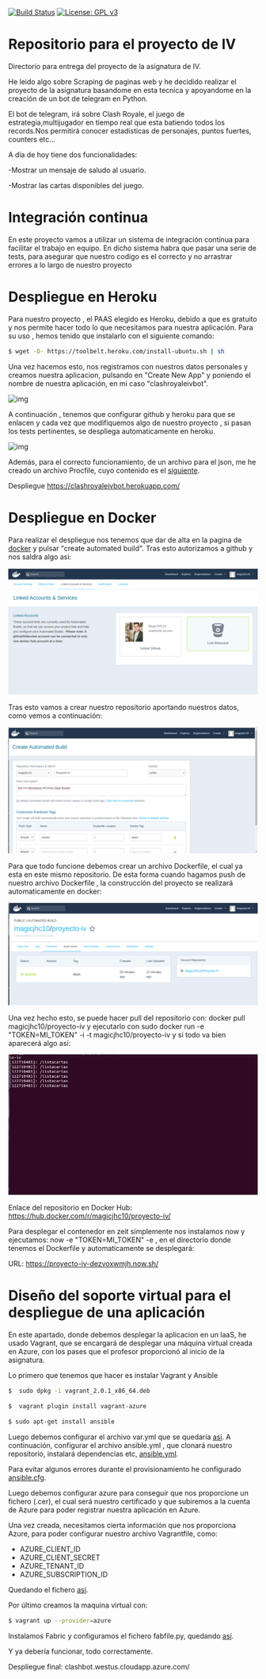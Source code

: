 [![Build Status](https://travis-ci.org/MagicJHC10/Proyecto-IV.svg?branch=master)](https://travis-ci.org/MagicJHC10/Proyecto-IV)
[![License: GPL v3](https://img.shields.io/badge/License-GPL%20v3-blue.svg)](https://www.gnu.org/licenses/gpl-3.0)
# Repositorio para el proyecto de IV

Directorio para entrega del proyecto de la asignatura de IV.

He leido algo sobre Scraping de paginas web y he decidido realizar el proyecto de la asignatura basandome en esta tecnica y apoyandome en la creación de un bot de telegram en Python.

El bot de telegram, irá sobre Clash Royale, el juego de estrategia,multijugador en tiempo real que esta batiendo todos los records.Nos permitirá conocer estadisticas de personajes, puntos fuertes, counters etc...

A día de hoy tiene dos funcionalidades:

-Mostrar un mensaje de saludo al usuario.

-Mostrar las cartas disponibles del juego.
# Integración continua

En este proyecto vamos a utilizar un sistema de integración continua para facilitar el trabajo en equipo. En dicho sistema habra que pasar una serie de tests, para asegurar que nuestro codigo es el correcto y no arrastrar errores a lo largo de nuestro proyecto

# Despliegue en Heroku

Para nuestro proyecto , el PAAS elegido es Heroku, debido a que es gratuito y nos permite hacer todo lo que necesitamos para nuestra aplicación. Para su uso , hemos tenido que instalarlo con el siguiente comando:

```bash
$ wget -O- https://toolbelt.heroku.com/install-ubuntu.sh | sh
```

Una vez hacemos esto, nos registramos con nuestros datos personales y creamos nuestra aplicacion, pulsando en "Create New App" y poniendo el nombre de nuestra aplicación, en mi caso "clashroyaleivbot".

![img](https://github.com/MagicJHC10/Proyecto-IV/blob/master/capturas/1.png)

A continuación , tenemos que configurar github y heroku para que se enlacen y cada vez que modifiquemos algo de nuestro proyecto , si pasan los tests pertinentes, se despliega automaticamente en heroku.

![img](https://github.com/MagicJHC10/Proyecto-IV/blob/master/capturas/2.png)

Además, para el correcto funcionamiento, de un archivo para el json, me he creado un archivo Procfile, cuyo contenido es el [siguiente](https://github.com/MagicJHC10/ProyectoIV/blob/master/Procfile).

Despliegue https://clashroyaleivbot.herokuapp.com/

# Despliegue en Docker
 
Para realizar el despliegue nos tenemos que dar de alta en la pagina de [docker](https://hub.docker.com/) y pulsar "create automated build". Tras esto autorizamos a github y nos saldra algo asi:

![img](https://github.com/MagicJHC10/Proyecto-IV/blob/master/capturas/githubenlazadoadocker.png)

Tras esto vamos a crear nuestro repositorio aportando nuestros datos, como vemos a continuación:

![img](https://github.com/MagicJHC10/Proyecto-IV/blob/master/capturas/creandorepositoriodocker.png)

Para que todo funcione debemos crear un archivo Dockerfile, el cual ya esta en este mismo repositorio. De esta forma cuando hagamos push de nuestro archivo Dockerfile , la construcción del proyecto se realizará automaticamente en docker:

![img](https://github.com/MagicJHC10/Proyecto-IV/blob/master/capturas/traspushdedockerfile.png)

Una vez hecho esto, se puede hacer pull del repositorio con: docker pull magicjhc10/proyecto-iv y ejecutarlo con sudo docker run -e "TOKEN=MI_TOKEN" -i -t magicjhc10/proyecto-iv y si todo va bien aparecerá algo así:

![img](https://github.com/MagicJHC10/Proyecto-IV/blob/master/capturas/rundocker.png)

Enlace del repositorio en Docker Hub: https://hub.docker.com/r/magicjhc10/proyecto-iv/

Para desplegar el contenedor en zeit simplemente nos instalamos now y ejecutamos: now -e "TOKEN=MI_TOKEN" -e , en el directorio donde tenemos el Dockerfile y automaticamente se desplegará:

URL: https://proyecto-iv-dezvoxwmjh.now.sh/

# Diseño del soporte virtual para el despliegue de una aplicación

En este apartado, donde debemos desplegar la aplicacion en un laaS, he usado Vagrant, que se encargará de desplegar una máquina virtual creada en Azure, con los pases que el profesor proporcionó al inicio de la asignatura.

Lo primero que tenemos que hacer es instalar Vagrant y Ansible

```bash
$  sudo dpkg -i vagrant_2.0.1_x86_64.deb 
```

```bash
$  vagrant plugin install vagrant-azure
```

```bash
$ sudo apt-get install ansible

```

Luego debemos configurar el archivo var.yml que se quedaría [así](https://github.com/MagicJHC10/Proyecto-IV/blob/master/var.yml).
A continuación, configurar el archivo ansible.yml , que clonará nuestro repositorio, instalará dependencias etc, [ansible.yml](https://github.com/MagicJHC10/Proyecto-IV/blob/master/ansible.yml).

Para evitar algunos errores durante el provisionamiento he configurado [ansible.cfg](https://github.com/MagicJHC10/Proyecto-IV/blob/master/ansible.cfg).

Luego debemos configurar azure para conseguir que nos proporcione un fichero (.cer), el cual será nuestro certificado y que subiremos a la cuenta de Azure para poder registrar nuestra aplicación en Azure.

Una vez creada, necesitamos cierta información que nos proporciona Azure, para poder configurar nuestro archivo Vagrantfile, como:

- AZURE_CLIENT_ID
- AZURE_CLIENT_SECRET
- AZURE_TENANT_ID
- AZURE_SUBSCRIPTION_ID

Quedando el fichero [así](https://github.com/MagicJHC10/Proyecto-IV/blob/master/Vagrantfile).

Por último creamos la maquina virtual con:

```bash
$ vagrant up --provider=azure

```

Instalamos Fabric y configuramos el fichero fabfile.py, quedando [así](https://github.com/MagicJHC10/Proyecto-IV/blob/master/despliegue/fabfile.py).

Y ya debería funcionar, todo correctamente.


Despliegue final: clashbot.westus.cloudapp.azure.com/

